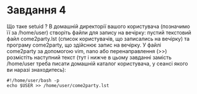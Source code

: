 # Завдання 4

Що таке setuid ? В домашній директорії вашого користувача (позначимо її за /home/user) створіть файли для запису на вечірку: пустий текстовий файл come2party.lst (список користувачів, що записались на вечірку) та програму come2party, що здійснює запис на вечірку. У файлі come2party за допомогою vim, nano або перенаправлення (>>) розмістіть наступний текст (тут і нижче в цьому завданні замість /home/user треба писати домашній каталог користувача, у сеансі якого ви наразі знаходитесь):
```
#!/home/user/bash -p
echo $USER >> /home/user/come2party.lst
```
